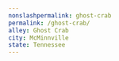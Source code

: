 ```yaml
---
﻿nonslashpermalink: ghost-crab
permalink: /ghost-crab/
alley: Ghost Crab
city: McMinnville
state: Tennessee
---
```

